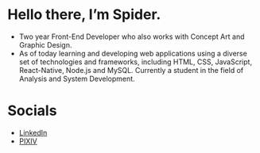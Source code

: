 # Hello there, I’m Spider.

- Two year Front-End Developer who also works with Concept Art and Graphic Design.
- As of today learning and developing web applications using a diverse set of technologies and frameworks, including HTML, CSS, JavaScript, React-Native, Node.js and MySQL. Currently a student in the field of Analysis and System Development.


# Socials
- [LinkedIn](www.linkedin.com/in/lindonassuncao)
- [PIXIV](https://www.pixiv.net/en/users/51851904)
